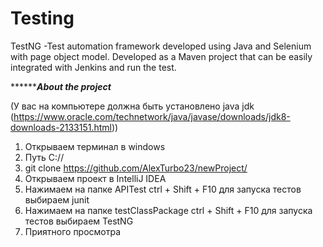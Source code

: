 # Testing

TestNG -Test automation framework developed using Java and Selenium with page object model.
Developed as a Maven project that can be easily integrated with Jenkins and run the test. 


***************************************************About the project*********************************************

(У вас на компьютере должна быть установлено java jdk (https://www.oracle.com/technetwork/java/javase/downloads/jdk8-downloads-2133151.html))
1. Открываем терминал в windows
2. Путь C://
3. git clone https://github.com/AlexTurbo23/newProject/
4. Открываем проект в IntelliJ IDEA
5. Нажимаем на папке APITest ctrl + Shift + F10 для запуска тестов выбираем junit
6. Нажимаем на папке testClassPackage ctrl + Shift + F10 для запуска тестов выбираем TestNG
7. Приятного просмотра


